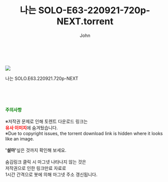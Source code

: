 ﻿---
layout: post
title:  "    나는 SOLO-E63-220921-720p-NEXT.torrent"
author: John
categories: [ TV ]
tags: [  ]
image: https://torrentrj54.com/uploadfile/full/b783e3d8f933c9ce1ed9a3793c4729d52297b669.jpg 
description: "    나는 SOLO-E63-220921-720p-NEXT torrent 정보 공유"
toc: true
toc_sticky: true
---

<br>
<p><img src="https://torrentrj54.com/uploadfile/full/b783e3d8f933c9ce1ed9a3793c4729d52297b669.jpg"/></p>
 나는 SOLO.E63.220921.720p-NEXT  
    
<br><br><br>
<p data-ke-size="size16"><b><span style="color: green;">주의사항</span></b><br /><br />※저작권 문제로 인해 토렌트 다운로드 링크는<br /><b><span style="color: red;">유사 이미지</span></b>에 숨겨뒀습니다.<br />※Due to copyright issues, the torrent download link is hidden where it looks like an image.<br /><br /><b>'설마'</b>싶은 것까지 확인해 보세요.<br /><br />숨김링크 클릭 시 마그넷 나타나지 않는 것은<br />저작권으로 인한 링크만료 자료로<br />1시간 간격으로 봇에 의해 마그넷 주소 갱신됩니다.</p>
